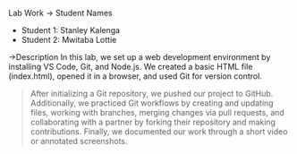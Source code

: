 Lab Work
-> Student Names
  - Student 1: Stanley Kalenga 
  - Student 2: Mwitaba Lottie  

->Description
  In this lab, we set up a web development environment by installing VS Code, Git, and Node.js. We created a basic HTML file (index.html), opened it in a browser, and used Git for version control.
> After initializing a Git repository, we pushed our project to GitHub.
>  Additionally, we practiced Git workflows by creating and updating files, working with branches, merging changes via pull requests, and collaborating with a partner by forking their repository and making contributions.
> Finally, we documented our work through a short video or annotated screenshots.
